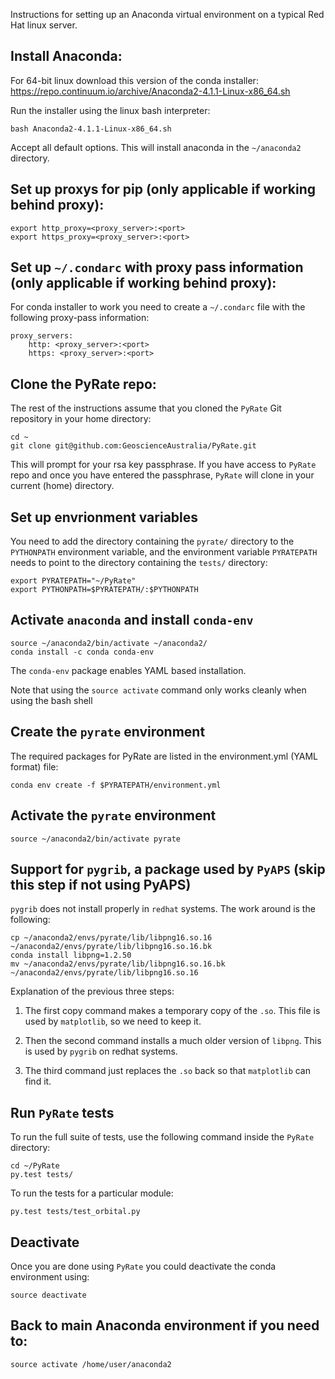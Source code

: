 Instructions for setting up an Anaconda virtual environment on a typical Red Hat linux server.
 
## Install Anaconda:

For 64-bit linux download this version of the conda installer: https://repo.continuum.io/archive/Anaconda2-4.1.1-Linux-x86_64.sh

Run the installer using the linux bash interpreter:
    
    bash Anaconda2-4.1.1-Linux-x86_64.sh

Accept all default options. This will install anaconda in the `~/anaconda2` directory.
 
## Set up proxys for pip (only applicable if working behind proxy):
 
    export http_proxy=<proxy_server>:<port>
    export https_proxy=<proxy_server>:<port>
 
## Set up `~/.condarc` with proxy pass information (only applicable if working behind proxy):
 
For conda installer to work you need to create a `~/.condarc` file with the following proxy-pass information:
 
    proxy_servers:
        http: <proxy_server>:<port>
        https: <proxy_server>:<port>
        
## Clone the PyRate repo:

The rest of the instructions assume that you cloned the `PyRate` Git repository in your home directory: 

    cd ~
    git clone git@github.com:GeoscienceAustralia/PyRate.git
    
This will prompt for your rsa key passphrase. If you have access to `PyRate` repo and once you have entered the passphrase, `PyRate` will clone in your current (home) directory. 


## Set up envrionment variables

You need to add the directory containing the `pyrate/` directory to the `PYTHONPATH` environment variable, and the environment variable `PYRATEPATH` needs to point to the directory containing the `tests/` directory:

	export PYRATEPATH="~/PyRate"
	export PYTHONPATH=$PYRATEPATH/:$PYTHONPATH
    

## Activate `anaconda` and install `conda-env`

    source ~/anaconda2/bin/activate ~/anaconda2/
    conda install -c conda conda-env        

The `conda-env` package enables YAML based installation.

Note that using the `source activate` command only works cleanly when using the bash shell

## Create the `pyrate` environment

The required packages for PyRate are listed in the environment.yml (YAML format) file:
    
    conda env create -f $PYRATEPATH/environment.yml

## Activate the `pyrate` environment

    source ~/anaconda2/bin/activate pyrate

## Support for `pygrib`, a package used by `PyAPS` (skip this step if not using PyAPS)

`pygrib` does not install properly in `redhat` systems. The work around is the following:

    cp ~/anaconda2/envs/pyrate/lib/libpng16.so.16 ~/anaconda2/envs/pyrate/lib/libpng16.so.16.bk
    conda install libpng=1.2.50
    mv ~/anaconda2/envs/pyrate/lib/libpng16.so.16.bk ~/anaconda2/envs/pyrate/lib/libpng16.so.16  

Explanation of the previous three steps:
    
1. The first copy command makes a temporary copy of the `.so`. This file is used by `matplotlib`, so we need to keep it. 

2. Then the second command  installs a much older version of `libpng`. This is used by `pygrib` on redhat systems. 

3. The third command just replaces the `.so` back so that `matplotlib` can find it. 
    
## Run `PyRate` tests

To run the full suite of tests, use the following command inside the `PyRate` directory:
		
	cd ~/PyRate
	py.test tests/

To run the tests for a particular module:

	py.test tests/test_orbital.py

## Deactivate

Once you are done using `PyRate` you could deactivate the conda environment using: 

    source deactivate

## Back to main Anaconda environment if you need to:
    
    source activate /home/user/anaconda2
